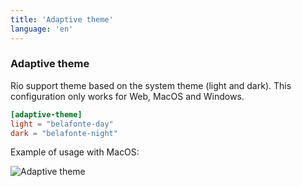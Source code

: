 ```yaml
---
title: 'Adaptive theme'
language: 'en'
---
```


### Adaptive theme

Rio support theme based on the system theme (light and dark). This configuration only works for Web, MacOS and Windows.

```toml
[adaptive-theme]
light = "belafonte-day"
dark = "belafonte-night"
```

Example of usage with MacOS:

![Adaptive theme](../../static/assets/features/adaptive-theme.gif)